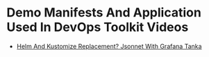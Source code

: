 # Demo Manifests And Application Used In DevOps Toolkit Videos

* [Helm And Kustomize Replacement? Jsonnet With Grafana Tanka](https://youtu.be/-qpcsUXElYc)
